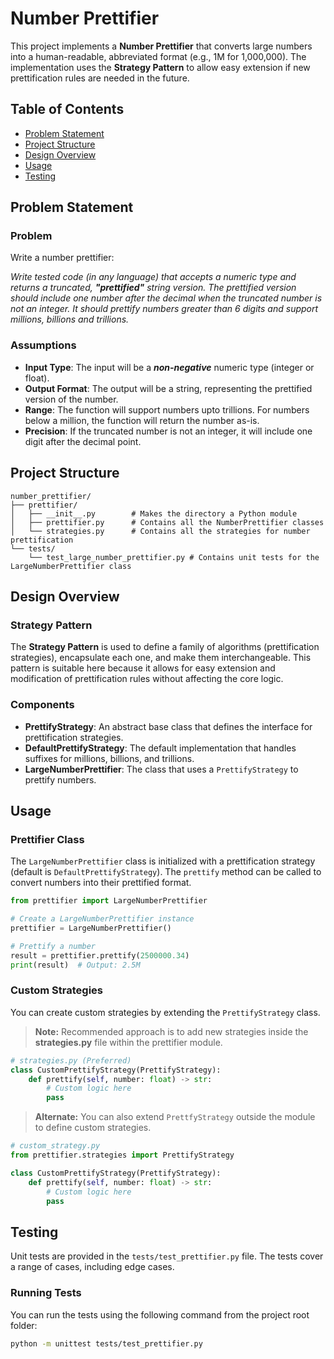 # Number Prettifier

This project implements a **Number Prettifier** that converts large numbers into a human-readable, abbreviated format (e.g., 1M for 1,000,000). The implementation uses the **Strategy Pattern** to allow easy extension if new prettification rules are needed in the future. 

## Table of Contents

- [Problem Statement](#problem-statement)
- [Project Structure](#project-structure)
- [Design Overview](#design-overview)
- [Usage](#usage)
- [Testing](#testing)

## Problem Statement

### Problem
Write a number prettifier:

_Write tested code (in any language) that accepts a numeric type and returns a truncated, **"prettified"** string version. The prettified version should include one number after the decimal when the truncated number is not an integer. It should prettify numbers greater than 6 digits and support millions, billions and trillions._

### Assumptions

- **Input Type**: The input will be a ***non-negative*** numeric type (integer or float).
- **Output Format**: The output will be a string, representing the prettified version of the number.
- **Range**: The function will support numbers upto trillions. For numbers below a million, the function will return the number as-is.
- **Precision**: If the truncated number is not an integer, it will include one digit after the decimal point.

## Project Structure

```plaintext
number_prettifier/
├── prettifier/
│   ├── __init__.py        # Makes the directory a Python module
│   ├── prettifier.py      # Contains all the NumberPrettifier classes
│   └── strategies.py      # Contains all the strategies for number prettification
└── tests/
    └── test_large_number_prettifier.py # Contains unit tests for the LargeNumberPrettifier class
```

## Design Overview

### Strategy Pattern

The **Strategy Pattern** is used to define a family of algorithms (prettification strategies), encapsulate each one, and make them interchangeable. This pattern is suitable here because it allows for easy extension and modification of prettification rules without affecting the core logic.

### Components

- **PrettifyStrategy**: An abstract base class that defines the interface for prettification strategies.
- **DefaultPrettifyStrategy**: The default implementation that handles suffixes for millions, billions, and trillions.
- **LargeNumberPrettifier**: The class that uses a `PrettifyStrategy` to prettify numbers.

## Usage

### Prettifier Class

The `LargeNumberPrettifier` class is initialized with a prettification strategy (default is `DefaultPrettifyStrategy`). The `prettify` method can be called to convert numbers into their prettified format.

```python
from prettifier import LargeNumberPrettifier

# Create a LargeNumberPrettifier instance
prettifier = LargeNumberPrettifier()

# Prettify a number
result = prettifier.prettify(2500000.34)
print(result)  # Output: 2.5M
```

### Custom Strategies

You can create custom strategies by extending the `PrettifyStrategy` class.

> **Note:** Recommended approach is to add new strategies inside the **strategies.py** file within the prettifier module.


```python 
# strategies.py (Preferred)
class CustomPrettifyStrategy(PrettifyStrategy):
    def prettify(self, number: float) -> str:
        # Custom logic here
        pass
```

> **Alternate:** You can also extend `PrettfyStrategy` outside the module to define custom strategies.

```python 
# custom_strategy.py
from prettifier.strategies import PrettifyStrategy

class CustomPrettifyStrategy(PrettifyStrategy):
    def prettify(self, number: float) -> str:
        # Custom logic here
        pass
```

## Testing

Unit tests are provided in the `tests/test_prettifier.py` file. The tests cover a range of cases, including edge cases.

### Running Tests

You can run the tests using the following command from the project root folder:

```bash
python -m unittest tests/test_prettifier.py
```

